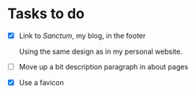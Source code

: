 #  Tasks to do

- [x]  Link to _Sanctum_, my blog, in the footer

    Using the same design as in my personal website.

- [ ]  Move up a bit description paragraph in about pages

- [x]  Use a favicon
